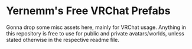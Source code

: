# Yernemm's Free VRChat Prefabs

Gonna drop some misc assets here, mainly for VRChat usage. Anything in this repository is free to use for public and private avatars/worlds, unless stated otherwise in the respective readme file.
